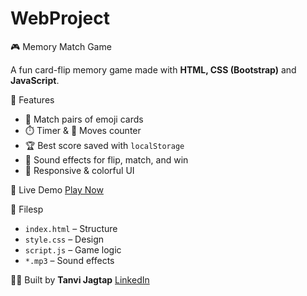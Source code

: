 # WebProject
🎮 Memory Match Game

A fun card-flip memory game made with **HTML, CSS (Bootstrap)** and **JavaScript**.

🔹 Features
- 🧠 Match pairs of emoji cards  
- ⏱️ Timer & 🔁 Moves counter  
- 🏆 Best score saved with `localStorage`  
- 🎵 Sound effects for flip, match, and win  
- 📱 Responsive & colorful UI

 🚀 Live Demo
[Play Now](https://memory-matchbytanvi.netlify.app/)

📁 Filesp
- `index.html` – Structure  
- `style.css` – Design  
- `script.js` – Game logic  
- `*.mp3` – Sound effects

🙋‍♀️ Built by
**Tanvi Jagtap**
[LinkedIn](https://www.linkedin.com/in/tanvi-jagtap-367749359/)

